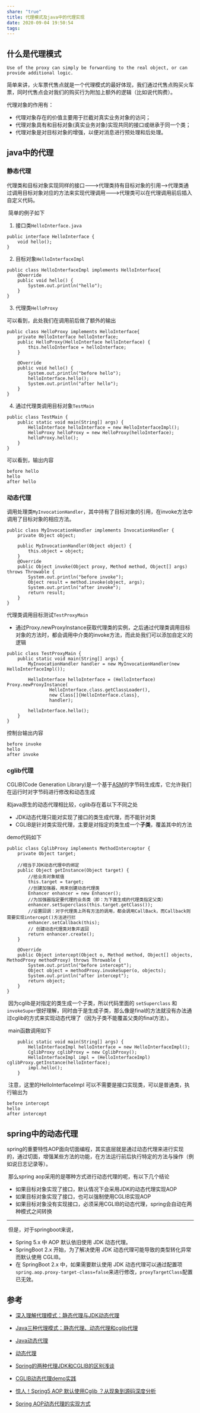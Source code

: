 ```yaml
---
share: "true"
title: 代理模式及java中的代理实现
date: 2020-09-04 19:50:54
tags: 
---
```


## 什么是代理模式

```
Use of the proxy can simply be forwarding to the real object, or can provide additional logic.
```

​	简单来讲，火车票代售点就是一个代理模式的最好体现，我们通过代售点购买火车票，同时代售点会对我们的购买行为附加上额外的逻辑（比如说代购费）。

代理对象的作用有：

- 代理对象存在的价值主要用于拦截对真实业务对象的访问；
- 代理对象具有和目标对象(真实业务对象)实现共同的接口或继承于同一个类；
- 代理对象是对目标对象的增强，以便对消息进行预处理和后处理。

<!--more-->

## java中的代理

### 静态代理

​	代理类和目标对象实现同样的接口--->代理类持有目标对象的引用-->代理类通过调用目标对象对应的方法来实现代理调用--->代理类可以在代理调用前后插入自定义代码。

​	简单的例子如下

1. 接口类`HelloInterface.java`

```
public interface HelloInterface {
	void hello();
}
```

2. 目标对象`HelloInterfaceImpl`

```
public class HelloInterfaceImpl implements HelloInterface{
	@Override
	public void hello() {
		System.out.println("hello");
	}
}
```

3. 代理类`HelloProxy`

可以看到，此处我们在调用前后做了额外的输出

```
public class HelloProxy implements HelloInterface{
	private HelloInterface helloInterface;
	public HelloProxy(HelloInterface helloInterface) {
		this.helloInterface = helloInterface;
	}

	@Override
	public void hello() {
		System.out.println("before hello");
		helloInterface.hello();
		System.out.println("after hello");
	}
}
```

4. 通过代理类调用目标对象`TestMain`

```
public class TestMain {
	public static void main(String[] args) {
		HelloInterface helloInterface = new HelloInterfaceImpl();
		HelloProxy helloProxy = new HelloProxy(helloInterface);
		helloProxy.hello();
	}
}

```

可以看到，输出内容

```
before hello
hello
after hello
```

### 动态代理

调用处理类`MyInvocationHandler`，其中持有了目标对象的引用，在invoke方法中调用了目标对象的相应方法。

```
public class MyInvocationHandler implements InvocationHandler {
	private Object object;

	public MyInvocationHandler(Object object) {
		this.object = object;
	}
	@Override
	public Object invoke(Object proxy, Method method, Object[] args) throws Throwable {
		System.out.println("before invoke");
		Object result = method.invoke(object, args);
		System.out.println("after invoke");
		return result;
	}
}
```

代理类调用目标测试`TestProxyMain`

* 通过Proxy.newProxyInstance获取代理类的实例，之后通过代理类调用目标对象的方法时，都会调用中介类的invoke方法，而此处我们可以添加自定义的逻辑

```
public class TestProxyMain {
	public static void main(String[] args) {
		MyInvocationHandler handler = new MyInvocationHandler(new HelloInterfaceImpl());

		HelloInterface helloInterface = (HelloInterface) Proxy.newProxyInstance(
				HelloInterface.class.getClassLoader(),
				new Class[]{HelloInterface.class},
				handler);

		helloInterface.hello();
	}
}
```

控制台输出内容

```
before invoke
hello
after invoke
```

### cglib代理

CGLIB(Code Generation Library)是一个基于[ASM](http://www.baeldung.com/java-asm)的字节码生成库，它允许我们在运行时对字节码进行修改和动态生成

和java原生的动态代理相比较，cglib存在着以下不同之处

* JDK动态代理只能对实现了接口的类生成代理，而不能针对类
* CGLIB是针对类实现代理，主要是对指定的类生成一个**子类**，覆盖其中的方法

demo代码如下

```
public class CglibProxy implements MethodInterceptor {
	private Object target;

	//相当于JDK动态代理中的绑定
	public Object getInstance(Object target) {
		//给业务对象赋值
		this.target = target;
		//创建加强器，用来创建动态代理类
		Enhancer enhancer = new Enhancer();
		//为加强器指定要代理的业务类（即：为下面生成的代理类指定父类）
		enhancer.setSuperclass(this.target.getClass());
		//设置回调：对于代理类上所有方法的调用，都会调用CallBack，而Callback则需要实现intercept()方法进行拦
		enhancer.setCallback(this);
		// 创建动态代理类对象并返回
		return enhancer.create();
	}

	@Override
	public Object intercept(Object o, Method method, Object[] objects, MethodProxy methodProxy) throws Throwable {
		System.out.println("before intercept");
		Object object = methodProxy.invokeSuper(o, objects);
		System.out.println("after intercept");
		return object;
	}
}
```

​	因为cglib是对指定的类生成一个子类，所以代码里面的 `setSuperclass` 和`invokeSuper`很好理解，同时由于是生成子类，那么像是final的方法就没有办法通过cglib的方式来实现动态代理了（因为子类不能覆盖父类的final方法）。

​	main函数调用如下

```
	public static void main(String[] args) {
		HelloInterfaceImpl helloInterface = new HelloInterfaceImpl();
		CglibProxy cglibProxy = new CglibProxy();
		HelloInterfaceImpl impl = (HelloInterfaceImpl) cglibProxy.getInstance(helloInterface);
		impl.hello();
	}
```

​	注意，这里的HelloInterfaceImpl 可以不需要是接口实现类，可以是普通类，执行输出为

```
before intercept
hello
after intercept
```

## spring中的动态代理

​	spring的重要特性AOP面向切面编程，其实底层就是通过动态代理来进行实现的，通过切面，增强某些方法的功能，在方法运行前后执行特定的方法与操作（例如说日志记录等）。

​	那么spring aop采用的是哪种方式进行动态代理的呢，有以下几个结论

* 如果目标对象实现了接口，默认情况下会采用JDK的动态代理实现AOP
* 如果目标对象实现了接口，也可以强制使用CGLIB实现AOP
* 如果目标对象没有实现接口，必须采用CGLIB的动态代理，spring会自动在两种模式之间转换

---

​	但是，对于springboot来说，

* Spring 5.x 中 AOP 默认依旧使用 JDK 动态代理。
* SpringBoot 2.x 开始，为了解决使用 JDK 动态代理可能导致的类型转化异常而默认使用 CGLIB。
* 在 SpringBoot 2.x 中，如果需要默认使用 JDK 动态代理可以通过配置项`spring.aop.proxy-target-class=false`来进行修改，`proxyTargetClass`配置已无效。

## 参考

* [深入理解代理模式：静态代理与JDK动态代理](https://blog.csdn.net/justloveyou_/article/details/79407248)
* [Java三种代理模式：静态代理、动态代理和cglib代理](https://www.cnblogs.com/jxldjsn/p/10399607.html)
* [Java动态代理](https://juejin.im/post/6844903591501627405#heading-5)
* [动态代理](https://www.liaoxuefeng.com/wiki/1252599548343744/1264804593397984)
* [Spring的两种代理JDK和CGLIB的区别浅谈](https://blog.csdn.net/yamaxifeng_132/article/details/60868945?utm_medium=distribute.pc_relevant.none-task-blog-title-3&spm=1001.2101.3001.4242)
* [CGLIB动态代理demo实践](https://www.cnblogs.com/liyunfeng17/p/10896371.html)
* [惊人！Spring5 AOP 默认使用Cglib ？从现象到源码深度分析](https://juejin.im/post/6844903982721138696)

* [Spring AOP动态代理的实现方式](https://blog.csdn.net/weixin_38362455/article/details/91055939)


